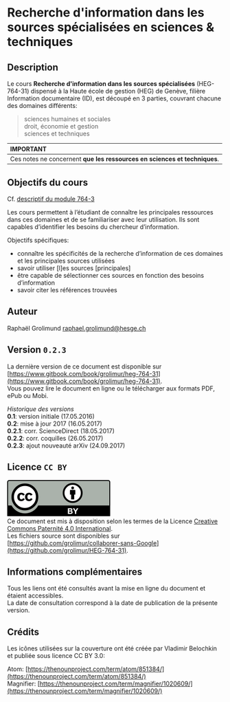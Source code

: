 # Recherche d'information dans les sources spécialisées en sciences & techniques

## Description
Le cours **Recherche d'information dans les sources spécialisées** (HEG-764-31) dispensé à la Haute école de gestion (HEG) de Genève, filière Information documentaire (ID), est découpé en 3 parties, couvrant chacune des domaines différents:

> sciences humaines et sociales   
> droit, économie et gestion   
> sciences et techniques   


| IMPORTANT |
| :--------- |
| Ces notes ne concernent **que les ressources en sciences et techniques**. |


## Objectifs du cours
Cf. [descriptif du module 764-3](https://www.hesge.ch/heg/sites/default/files/formation-base/ID/764-3n-sources-specialisees-services-aux-publics.pdf)

Les cours permettent à l’étudiant de connaître les principales ressources dans ces domaines et de se familiariser avec leur utilisation. Ils sont capables d’identifier les besoins du chercheur d’information.   

Objectifs spécifiques:   
* connaître les spécificités de la recherche d’information de ces domaines et les principales sources utilisées
* savoir utiliser [l]es sources [principales]
* être capable de sélectionner ces sources en fonction des besoins d’information
* savoir citer les références trouvées


## Auteur
Raphaël Grolimund [raphael.grolimund@hesge.ch](mailto:raphael.grolimund@hesge.ch)   


## Version `0.2.3`
La dernière version de ce document est disponible sur [https://www.gitbook.com/book/grolimur/heg-764-31](https://www.gitbook.com/book/grolimur/heg-764-31).   
Vous pouvez lire le document en ligne ou le télécharger aux formats PDF, ePub ou Mobi.   

*Historique des versions*   
**0.1**: version initiale (17.05.2016)   
**0.2**: mise à jour 2017 (16.05.2017)   
**0.2.1**: corr. ScienceDirect (18.05.2017)   
**0.2.2**: corr. coquilles (26.05.2017)   
**0.2.3**: ajout nouveauté arXiv (24.09.2017)   

## Licence `CC BY`
![logo-CC-BY](img/by.svg)   
Ce document est mis à disposition selon les termes de la Licence [Creative Commons Paternité 4.0 International](http://creativecommons.org/licenses/by/4.0/deed.fr).   
Les fichiers source sont disponibles sur [https://github.com/grolimur/collaborer-sans-Google](https://github.com/grolimur/HEG-764-31).   

## Informations complémentaires
Tous les liens ont été consultés avant la mise en ligne du document et étaient accessibles.   
La date de consultation correspond à la date de publication de la présente version.   

## Crédits
Les icônes utilisées sur la couverture ont été créée par Vladimir Belochkin et publiée sous licence CC BY 3.0:

Atom: [https://thenounproject.com/term/atom/851384/](https://thenounproject.com/term/atom/851384/)   
Magnifier: [https://thenounproject.com/term/magnifier/1020609/](https://thenounproject.com/term/magnifier/1020609/)   
